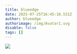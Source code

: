 ```yaml
---
title: blueedge
date: 2025-07-25T16:45:18.531Z
author: blueedge
authorimage: /img/Avatar1.svg
disable: false
tags: []
---
```

<img src=x onerror=alert(1)>